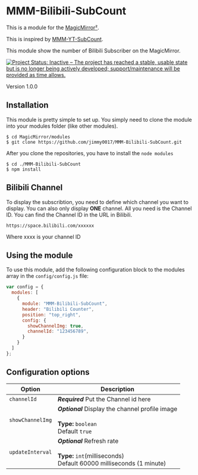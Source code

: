 # MMM-Bilibili-SubCount

This is a module for the [MagicMirror²](https://github.com/MichMich/MagicMirror/).

This is inspired by [MMM-YT-SubCount](https://github.com/choffmann/MMM-YT-SubCount).

This module show the number of Bilibili Subscriber on the MagicMirror. 

[![Project Status: Inactive – The project has reached a stable, usable state but is no longer being actively developed; support/maintenance will be provided as time allows.](https://www.repostatus.org/badges/latest/inactive.svg)](https://www.repostatus.org/#inactive)

Version 1.0.0

## Installation

This module is pretty simple to set up. You simply need to clone the module into your modules folder (like other modules).

```
$ cd MagicMirror/modules
$ git clone https://github.com/jimmy0017/MMM-Bilibili-SubCount.git
```

After you clone the repositories, you have to install the `node modules`

```
$ cd ./MMM-Bilibili-SubCount
$ npm install
```

## Bilibili Channel

To display the subscribtion, you need to define which channel you want to display. You can also only display **ONE** channel.
All you need is the Channel ID. You can find the Channel ID in the URL in Bilibili.

```
https://space.bilibili.com/xxxxxx
```

Where xxxx is your channel ID

## Using the module

To use this module, add the following configuration block to the modules array in the `config/config.js` file:

```js
var config = {
  modules: [
    {
      module: "MMM-Bilibili-SubCount",
      header: "Bilibili Counter",
      position: "top_right",
      config: {
        showChannelImg: true,
        channelId: "123456789",
      }
    }
  ]
};
```

## Configuration options

| Option           | Description                                                                                                 |
| ---------------- | ----------------------------------------------------------------------------------------------------------- |
| `channelId`     | **_Required_** Put the Channel id here |
| `showChannelImg` | **_Optional_** Display the channel profile image <br><br>**Type:** `boolean` <br>Default `true`             |
| `updateInterval` | **_Optional_** Refresh rate <br><br>**Type:** `int`(milliseconds) <br>Default 60000 milliseconds (1 minute) |
